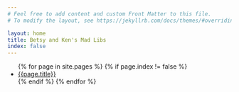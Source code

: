 ```yaml
---
# Feel free to add content and custom Front Matter to this file.
# To modify the layout, see https://jekyllrb.com/docs/themes/#overriding-theme-defaults

layout: home
title: Betsy and Ken's Mad Libs
index: false
---
```

<div class="container">
<ul style="none">
{% for page in site.pages %}
{% if page.index != false %}
<li><a href=".{{page.permalink}}">{{page.title}}</a></li>
{% endif %}
{% endfor %}
</ul>